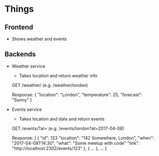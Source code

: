 # Things

## Frontend

* Shows weather and events 

## Backends

* Weather service
  - Takes location and return weather info

  GET /weather/<location> (e.g. /weather/london)

  Response:
  {
    "location": "London",
    "temperature": 25,
    "forecast": "Sunny" 
  }

* Events service
  - Takes location and date and return events

  GET /events/<location>?at=<date> (e.g. /events/london?at=2017-04-08)

  Response:
  [
    {
      "id": 123
      "location": "142 Somewhere, London",
      "when": "2017-04-08T14:30",
      "what": "Some meetup with code"
      "link": "http://localhost:2302/events/123"
    },
    {
      ...
    },
    ...
  ]
